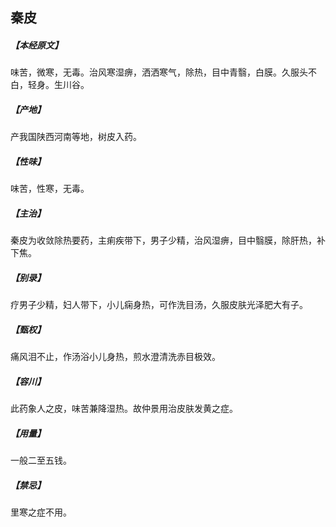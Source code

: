 ## 秦皮

##### 【本经原文】
味苦，微寒，无毒。治风寒湿痹，洒洒寒气，除热，目中青翳，白膜。久服头不白，轻身。生川谷。
##### 【产地】
产我国陕西河南等地，树皮入药。
##### 【性味】
味苦，性寒，无毒。
##### 【主治】
秦皮为收敛除热要药，主痢疾带下，男子少精，治风湿痹，目中翳膜，除肝热，补下焦。
##### 【别录】
疗男子少精，妇人带下，小儿痫身热，可作洗目汤，久服皮肤光泽肥大有子。
##### 【甄权】
痛风泪不止，作汤浴小儿身热，煎水澄清洗赤目极效。
##### 【容川】
此药象人之皮，味苦兼降湿热。故仲景用治皮肤发黄之症。
##### 【用量】
一般二至五钱。
##### 【禁忌】
里寒之症不用。